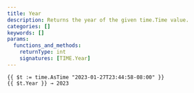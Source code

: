 ```yaml
---
title: Year
description: Returns the year of the given time.Time value.
categories: []
keywords: []
params:
  functions_and_methods:
    returnType: int
    signatures: [TIME.Year]
---
```


```go-html-template
{{ $t := time.AsTime "2023-01-27T23:44:58-08:00" }}
{{ $t.Year }} → 2023
```
